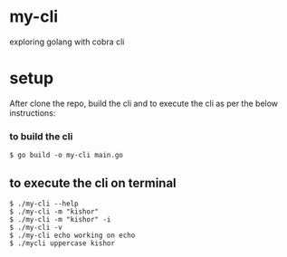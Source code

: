 # my-cli
exploring golang with cobra cli

# setup
After clone the repo, build the cli and to execute the cli as per the below instructions:

### to build the cli
```
$ go build -o my-cli main.go
```

## to execute the cli on terminal
```
$ ./my-cli --help
$ ./my-cli -m "kishor"
$ ./my-cli -m "kishor" -i 
$ ./my-cli -v  
$ ./my-cli echo working on echo 
$ ./mycli uppercase kishor
```


